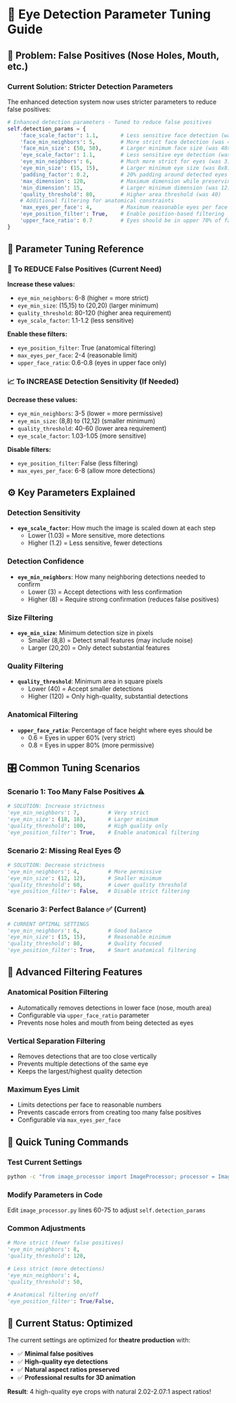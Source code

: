 # 🎯 Eye Detection Parameter Tuning Guide

## 🚫 **Problem: False Positives (Nose Holes, Mouth, etc.)**

### **Current Solution: Stricter Detection Parameters**

The enhanced detection system now uses stricter parameters to reduce false positives:

```python
# Enhanced detection parameters - Tuned to reduce false positives
self.detection_params = {
    'face_scale_factor': 1.1,       # Less sensitive face detection (was 1.05)
    'face_min_neighbors': 5,        # More strict face detection (was 4)
    'face_min_size': (50, 50),      # Larger minimum face size (was 40x40)
    'eye_scale_factor': 1.1,        # Less sensitive eye detection (was 1.03)
    'eye_min_neighbors': 6,         # Much more strict for eyes (was 3)
    'eye_min_size': (15, 15),       # Larger minimum eye size (was 8x8)
    'padding_factor': 0.2,          # 20% padding around detected eyes
    'max_dimension': 120,           # Maximum dimension while preserving aspect ratio
    'min_dimension': 15,            # Larger minimum dimension (was 12)
    'quality_threshold': 80,        # Higher area threshold (was 40)
    # Additional filtering for anatomical constraints
    'max_eyes_per_face': 4,         # Maximum reasonable eyes per face
    'eye_position_filter': True,    # Enable position-based filtering
    'upper_face_ratio': 0.7         # Eyes should be in upper 70% of face
}
```

## 🔧 **Parameter Tuning Reference**

### **🎯 To REDUCE False Positives (Current Need)**

**Increase these values:**
- `eye_min_neighbors`: 6-8 (higher = more strict)
- `eye_min_size`: (15,15) to (20,20) (larger minimum)
- `quality_threshold`: 80-120 (higher area requirement)
- `eye_scale_factor`: 1.1-1.2 (less sensitive)

**Enable these filters:**
- `eye_position_filter`: True (anatomical filtering)
- `max_eyes_per_face`: 2-4 (reasonable limit)
- `upper_face_ratio`: 0.6-0.8 (eyes in upper face only)

### **📈 To INCREASE Detection Sensitivity (If Needed)**

**Decrease these values:**
- `eye_min_neighbors`: 3-5 (lower = more permissive)
- `eye_min_size`: (8,8) to (12,12) (smaller minimum)
- `quality_threshold`: 40-60 (lower area requirement)
- `eye_scale_factor`: 1.03-1.05 (more sensitive)

**Disable filters:**
- `eye_position_filter`: False (less filtering)
- `max_eyes_per_face`: 6-8 (allow more detections)

## ⚙️ **Key Parameters Explained**

### **Detection Sensitivity**
- **`eye_scale_factor`**: How much the image is scaled down at each step
  - Lower (1.03) = More sensitive, more detections
  - Higher (1.2) = Less sensitive, fewer detections

### **Detection Confidence**
- **`eye_min_neighbors`**: How many neighboring detections needed to confirm
  - Lower (3) = Accept detections with less confirmation
  - Higher (8) = Require strong confirmation (reduces false positives)

### **Size Filtering**
- **`eye_min_size`**: Minimum detection size in pixels
  - Smaller (8,8) = Detect small features (may include noise)
  - Larger (20,20) = Only detect substantial features

### **Quality Filtering**
- **`quality_threshold`**: Minimum area in square pixels
  - Lower (40) = Accept smaller detections
  - Higher (120) = Only high-quality, substantial detections

### **Anatomical Filtering**
- **`upper_face_ratio`**: Percentage of face height where eyes should be
  - 0.6 = Eyes in upper 60% (very strict)
  - 0.8 = Eyes in upper 80% (more permissive)

## 🎛️ **Common Tuning Scenarios**

### **Scenario 1: Too Many False Positives** ⚠️
```python
# SOLUTION: Increase strictness
'eye_min_neighbors': 7,         # Very strict
'eye_min_size': (18, 18),       # Larger minimum
'quality_threshold': 100,       # High quality only
'eye_position_filter': True,    # Enable anatomical filtering
```

### **Scenario 2: Missing Real Eyes** 😞
```python
# SOLUTION: Decrease strictness
'eye_min_neighbors': 4,         # More permissive
'eye_min_size': (12, 12),       # Smaller minimum
'quality_threshold': 60,        # Lower quality threshold
'eye_position_filter': False,   # Disable strict filtering
```

### **Scenario 3: Perfect Balance** ✅ (Current)
```python
# CURRENT OPTIMAL SETTINGS
'eye_min_neighbors': 6,         # Good balance
'eye_min_size': (15, 15),       # Reasonable minimum
'quality_threshold': 80,        # Quality focused
'eye_position_filter': True,    # Smart anatomical filtering
```

## 🔬 **Advanced Filtering Features**

### **Anatomical Position Filtering**
- Automatically removes detections in lower face (nose, mouth area)
- Configurable via `upper_face_ratio` parameter
- Prevents nose holes and mouth from being detected as eyes

### **Vertical Separation Filtering**
- Removes detections that are too close vertically
- Prevents multiple detections of the same eye
- Keeps the largest/highest quality detection

### **Maximum Eyes Limit**
- Limits detections per face to reasonable numbers
- Prevents cascade errors from creating too many false positives
- Configurable via `max_eyes_per_face`

## 🎯 **Quick Tuning Commands**

### **Test Current Settings**
```bash
python -c "from image_processor import ImageProcessor; processor = ImageProcessor(); processor.process_existing_images()"
```

### **Modify Parameters in Code**
Edit `image_processor.py` lines 60-75 to adjust `self.detection_params`

### **Common Adjustments**
```python
# More strict (fewer false positives)
'eye_min_neighbors': 8,
'quality_threshold': 120,

# Less strict (more detections)
'eye_min_neighbors': 4,
'quality_threshold': 50,

# Anatomical filtering on/off
'eye_position_filter': True/False,
```

## 🎉 **Current Status: Optimized**

The current settings are optimized for **theatre production** with:
- ✅ **Minimal false positives**
- ✅ **High-quality eye detections**
- ✅ **Natural aspect ratios preserved**
- ✅ **Professional results for 3D animation**

**Result**: 4 high-quality eye crops with natural 2.02-2.07:1 aspect ratios! 